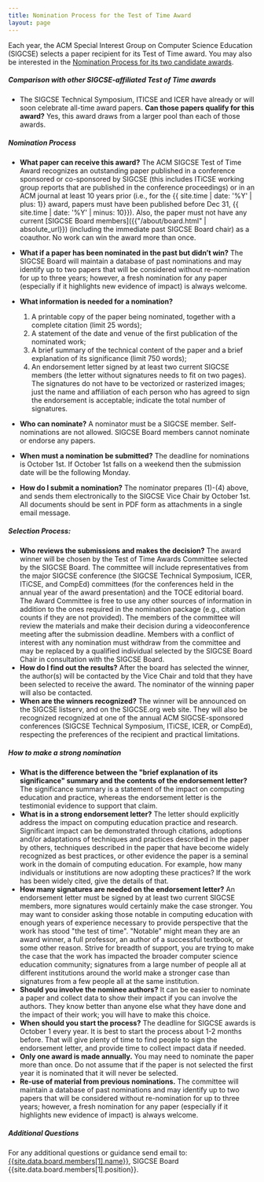 ```yaml
---
title: Nomination Process for the Test of Time Award
layout: page
---
```

                                

Each year, the ACM Special Interest Group on Computer Science Education (SIGCSE) selects a paper recipient for its Test of Time award. You may also be interested in the [Nomination Process for its two candidate awards](nomination.html).

##### Comparison with other SIGCSE-affiliated Test of Time awards

* The SIGCSE Technical Symposium, ITICSE and ICER have already or will soon celebrate all-time award papers. **Can those papers qualify for this award?** Yes, this award draws from a larger pool than each of those awards.


##### Nomination Process

* **What paper can receive this award?** The ACM SIGCSE Test of Time Award recognizes an outstanding paper published in a conference sponsored or co-sponsored by SIGCSE  (this includes ITiCSE working group reports that are published in the conference proceedings) or in an ACM journal at least 10 years prior (i.e., for the {{ site.time | date: '%Y' | plus: 1}} award, papers must have been published before Dec 31, {{ site.time | date: '%Y' | minus: 10}}). Also, the paper must not have any current [SIGCSE Board members]({{"/about/board.html" | absolute_url}}) (including the immediate past SIGCSE Board chair) as a coauthor. No work can win the award more than once.

* **What if a paper has been nominated in the past but didn’t win?** The SIGCSE Board will maintain a database of past nominations and may identify up to two papers that will be considered without re-nomination for up to three years; however, a fresh nomination for any paper (especially if it highlights new evidence of impact) is always welcome.

* **What information is needed for a nomination?**
	1. A printable copy of the paper being nominated, together with a complete citation (limit 25 words); 
	1. A statement of the date and venue of the first publication of the nominated work; 
	1. A brief summary of the technical content of the paper and a brief explanation of its significance (limit 750 words); 
	1. An endorsement letter signed by at least two current SIGCSE members (the letter without signatures needs to fit on two pages). The signatures do not have to be vectorized or rasterized images; just the name and affiliation of each person who has agreed to sign the endorsement is acceptable; indicate the total number of signatures.

* **Who can nominate?** A nominator must be a SIGCSE member. Self-nominations are not allowed. SIGCSE Board members cannot nominate or endorse any papers.
* **When must a nomination be submitted?** The deadline for nominations is October 1st. If October 1st falls on a weekend then the submission date will be the following Monday. 
* **How do I submit a nomination?** The nominator prepares (1)-(4) above, and sends them electronically to the SIGCSE Vice Chair by October 1st. All documents should be sent in PDF form as attachments in a single email message.


##### Selection Process:

* **Who reviews the submissions and makes the decision?**  The award winner will be chosen by the Test of Time Awards Committee selected by the SIGCSE Board. The committee will include representatives from the major SIGCSE conference (the SIGCSE Technical Symposium, ICER, ITiCSE, and CompEd) committees (for the conferences held in the annual year of the award presentation) and the TOCE editorial board. The Award Committee is free to use any other sources of information in addition to the ones required in the nomination package (e.g., citation counts if they are not provided). The members of the committee will review the materials and make their decision during a videoconference meeting after the submission deadline. Members with a conflict of interest with any nomination must withdraw from the committee and may be replaced by a qualified individual selected by the SIGCSE Board Chair in consultation with the SIGCSE Board.
* **How do I find out the results?** After the board has selected the winner, the author(s) will be contacted by the Vice Chair and told that they have been selected to receive the award. The nominator of the winning paper will also be contacted.
* **When are the winners recognized?** The winner will be announced on the SIGCSE listserv, and on the SIGCSE.org web site. They will also be recognized recognized at one of the annual ACM SIGCSE-sponsored conferences (SIGCSE Technical Symposium, ITiCSE, ICER, or CompEd), respecting the preferences of the recipient and practical limitations.



##### How to make a strong nomination

* **What is the difference between the "brief explanation of its significance" summary and the contents of the endorsement letter?** The significance summary is a statement of the impact on computing education and practice, whereas the endorsement letter is the testimonial evidence to support that claim.
* **What is in a strong endorsement letter?** The letter should explicitly address the impact on computing education practice and research. Significant impact can be demonstrated through citations, adoptions and/or adaptations of techniques and practices described in the paper by others, techniques described in the paper that have become widely recognized as best practices, or other evidence the paper is a seminal work in the domain of computing education. For example, how many individuals or institutions are now adopting these practices? If the work has been widely cited, give the details of that.
* **How many signatures are needed on the endorsement letter?** An endorsement letter must be signed by at least two current SIGCSE members, more signatures would certainly make the case stronger. You may want to consider asking those notable in computing education with enough years of experience necessary to provide perspective that the work has stood "the test of time". "Notable" might mean they are an award winner, a full professor, an author of a successful textbook, or some other reason. Strive for breadth of support, you are trying to make the case that the work has impacted the broader computer science education community; signatures from a large number of people all at different institutions around the world make a stronger case than signatures from a few people all at the same institution. 
* **Should you involve the nominee authors?** It can be easier to nominate a paper and collect data to show their impact if you can involve the authors. They know better than anyone else what they have done and the impact of their work; you will have to make this choice.
* **When should you start the process?** The deadline for SIGCSE awards is October 1 every year. It is best to start the process about 1-2 months before. That will give plenty of time to find people to sign the endorsement letter, and provide time to collect impact data if needed.
* **Only one award is made annually.** You may need to nominate the paper more than once. Do not assume that if the paper is not selected the first year it is nominated that it will never be selected. 
* **Re-use of material from previous nominations.** The committee will maintain a database of past nominations and may identify up to two papers that will be considered without re-nomination for up to three years; however, a fresh nomination for any paper (especially if it highlights new evidence of impact) is always welcome.

##### Additional Questions
For any additional questions or guidance send email to:
[{{site.data.board.members[1].name}}](mailto:{{site.data.board.members[1].email}}), SIGCSE Board {{site.data.board.members[1].position}}.
  

